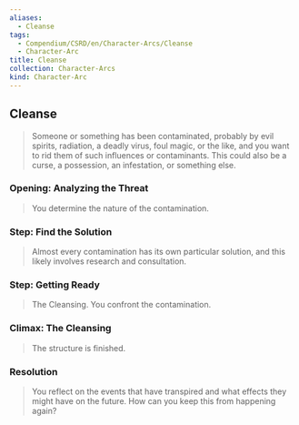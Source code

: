 ```yaml
---
aliases:
  - Cleanse
tags:
  - Compendium/CSRD/en/Character-Arcs/Cleanse
  - Character-Arc
title: Cleanse
collection: Character-Arcs
kind: Character-Arc
---
```

## Cleanse
>Someone or something has been contaminated, probably by evil spirits, radiation, a deadly virus, foul magic, or the like, and you want to rid them of such influences or contaminants. This could also be a curse, a possession, an infestation, or something else.
### Opening: Analyzing the Threat 
>You determine the nature of the contamination.
### Step: Find the Solution  
>Almost every contamination has its own particular solution, and this likely involves research and consultation.
### Step: Getting Ready  
>The Cleansing. You confront the contamination.
### Climax: The Cleansing
>The structure is finished.
### Resolution  
>You reflect on the events that have transpired and what effects they might have on the future. How can you keep this from happening again?


